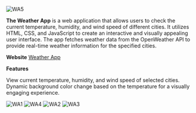 
![WA5](https://github.com/Vasanth46/weatherapp/assets/93511366/42122fdc-e8af-495b-b985-873114c40336)

**The Weather App** is a web application that allows users to check the current temperature, humidity, and wind speed of different cities. 
It utilizes HTML, CSS, and JavaScript to create an interactive and visually appealing user interface. 
The app fetches weather data from the OpenWeather API to provide real-time weather information for the specified cities.

 **Website** [Weather App](https://jolly-semifreddo-012317.netlify.app/)
 
**Features**

View current temperature, humidity, and wind speed of selected cities.
Dynamic background color change based on the temperature for a visually engaging experience.

![WA1](https://github.com/Vasanth46/weatherapp/assets/93511366/75e32974-0528-41fa-9b1c-76e0de7872b9)
![WA4](https://github.com/Vasanth46/weatherapp/assets/93511366/cb92bada-3ff8-4c09-a03d-140bffc6c961)
![WA2](https://github.com/Vasanth46/weatherapp/assets/93511366/22483def-9a7f-484a-b8f4-84512c11a248)
![WA3](https://github.com/Vasanth46/weatherapp/assets/93511366/06685141-69d3-4c30-be1d-45db069e3792)
